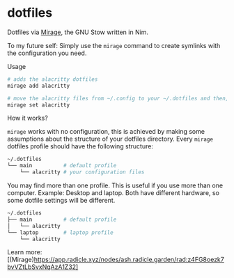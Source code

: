 # dotfiles

Dotfiles via [Mirage](https://app.radicle.xyz/nodes/ash.radicle.garden/rad:z4FG8oezk7bvVZtLbSvxNqAzA1Z32), the GNU Stow written in Nim.

To my future self:
Simply use the `mirage` command to create symlinks with the configuration you need.

Usage

```sh
# adds the alacritty dotfiles
mirage add alacritty 

# move the alacritty files from ~/.config to your ~/.dotfiles and then, create the symlink
mirage set alacritty
```

How it works?

`mirage` works with no configuration, this is achieved by making some assumptions about the structure of your dotfiles directory. Every `mirage` dotfiles profile should have the following structure:

```sh
~/.dotfiles
└── main          # default profile
    └── alacritty # your configuration files
```

You may find more than one profile. This is useful if you use more than one computer. Example: Desktop and laptop. Both have different hardware, so some dotfile settings will be different.

```sh
~/.dotfiles
├── main          # default profile
│   └── alacritty
└── laptop        # laptop profile
    └── alacritty
```

Learn more: [(Mirage)https://app.radicle.xyz/nodes/ash.radicle.garden/rad:z4FG8oezk7bvVZtLbSvxNqAzA1Z32]
